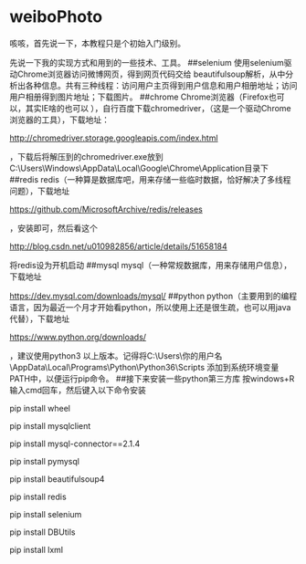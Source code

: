 # weiboPhoto
咳咳，首先说一下，本教程只是个初始入门级别。

先说一下我的实现方式和用到的一些技术、工具。
##selenium
使用selenium驱动Chrome浏览器访问微博网页，得到网页代码交给 beautifulsoup解析，从中分析出各种信息。共有三种线程：访问用户主页得到用户信息和用户相册地址；访问用户相册得到图片地址；下载图片。
##chrome
Chrome浏览器（Firefox也可以，其实IE啥的也可以 ），自行百度下载chromedriver，（这是一个驱动Chrome浏览器的工具），下载地址：

http://chromedriver.storage.googleapis.com/index.html

，下载后将解压到的chromedriver.exe放到 C:\Users\Windows\AppData\Local\Google\Chrome\Application目录下 
##redis
redis（一种算是数据库吧，用来存储一些临时数据，恰好解决了多线程问题），下载地址

https://github.com/MicrosoftArchive/redis/releases

，安装即可，然后看这个

http://blog.csdn.net/u010982856/article/details/51658184

将redis设为开机启动
##mysql 
mysql（一种常规数据库，用来存储用户信息），下载地址

https://dev.mysql.com/downloads/mysql/
##python
python（主要用到的编程语言，因为最近一个月才开始看python，所以使用上还是很生疏，也可以用java代替），下载地址

https://www.python.org/downloads/

，建议使用python3 以上版本。记得将C:\Users\你的用户名\AppData\Local\Programs\Python\Python36\Scripts 添加到系统环境变量PATH中，以便运行pip命令。
##接下来安装一些python第三方库
按windows+R输入cmd回车，然后键入以下命令安装

pip install wheel

pip install mysqlclient

pip install mysql-connector==2.1.4

pip install pymysql

pip install beautifulsoup4

pip install redis

pip install selenium

pip install DBUtils

pip install lxml

